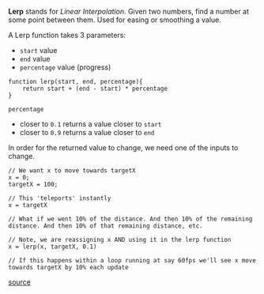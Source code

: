 **Lerp** stands for _Linear Interpolation_. Given two numbers, find a number at some point between them. Used for easing or smoothing a value.

A Lerp function takes 3 parameters:

- `start` value
- `end` value
- `percentage` value (progress)

```
function lerp(start, end, percentage){
    return start + (end - start) * percentage
}
```

`percentage`

- closer to `0.1` returns a value closer to `start`
- closer to `0.9` returns a value closer to `end`

In order for the returned value to change, we need one of the inputs to change.

```
// We want x to move towards targetX
x = 0;
targetX = 100;

// This 'teleports' instantly
x = targetX

// What if we went 10% of the distance. And then 10% of the remaining distance. And then 10% of that remaining distance, etc.

// Note, we are reassigning x AND using it in the lerp function
x = lerp(x, targetX, 0.1)

// If this happens within a loop running at say 60fps we'll see x move towards targetX by 10% each update

```

[source](https://www.febucci.com/2018/08/easing-functions/)
